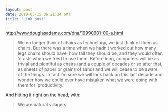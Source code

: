 ```yaml
---
layout: post
date: 2010-05-15 06:21:34 GMT
title: "Link post"
---
```

<http://www.douglasadams.com/dna/19990901-00-a.html>

> We no longer think of chairs as technology, we just think of them as chairs. But there was a time when we hadn’t worked out how many legs chairs should have, how tall they should be, and they would often ‘crash’ when we tried to use them. Before long, computers will be as trivial and plentiful as chairs (and a couple of decades or so after that, as sheets of paper or grains of sand) and we will cease to be aware of the things. In fact I’m sure we will look back on this last decade and wonder how we could ever have mistaken what we were doing with them for ‘productivity.’

And hitting it right on the head, with:

> We are natural villagers.
